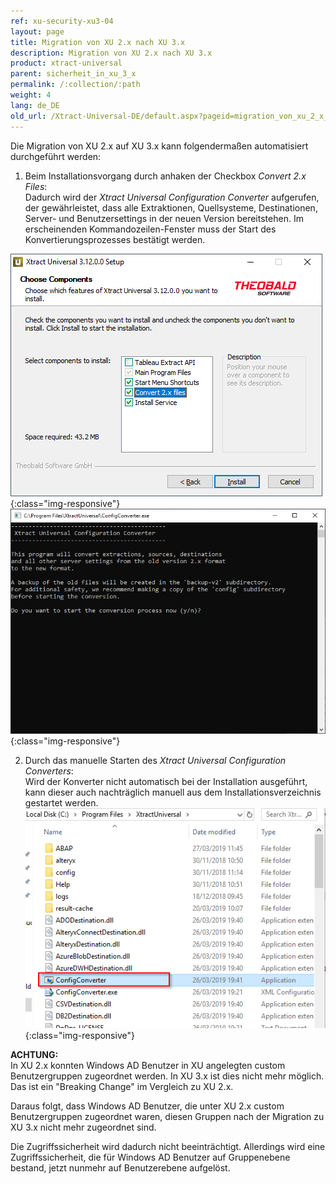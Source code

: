 ```yaml
---
ref: xu-security-xu3-04
layout: page
title: Migration von XU 2.x nach XU 3.x
description: Migration von XU 2.x nach XU 3.x
product: xtract-universal
parent: sicherheit_in_xu_3_x
permalink: /:collection/:path
weight: 4
lang: de_DE
old_url: /Xtract-Universal-DE/default.aspx?pageid=migration_von_xu_2_x_nach_xu_3_x
---
```

Die Migration von XU 2.x auf XU 3.x kann folgendermaßen automatisiert durchgeführt werden:

1. Beim Installationsvorgang durch anhaken der Checkbox *Convert 2.x Files*: <br>
Dadurch wird der *Xtract Universal Configuration Converter* aufgerufen, der gewährleistet, dass alle Extraktionen, Quellsysteme, Destinationen, Server- und Benutzersettings in der neuen Version bereitstehen. Im erscheinenden Kommandozeilen-Fenster muss der Start des Konvertierungsprozesses bestätigt werden. <br>

![XU3_Migration_1](/img/content/XU3_Migration_1.png){:class="img-responsive"} <br>
![XU3_Migration_2](/img/content/XU3_Migration_2.png){:class="img-responsive"} <br>

2. Durch das manuelle Starten des *Xtract Universal Configuration Converters*: <br> 
Wird der Konverter nicht automatisch bei der Installation ausgeführt, kann dieser auch nachträglich manuell aus dem Installationsverzeichnis gestartet werden. <br>
![XU3_Migration_3](/img/content/XU3_Migration_3.png){:class="img-responsive"}

**ACHTUNG:** <br>
In XU 2.x konnten Windows AD Benutzer in XU angelegten custom Benutzergruppen zugeordnet werden. In XU 3.x ist dies nicht mehr möglich.<br>
Das ist ein "Breaking Change" im Vergleich zu XU 2.x.

Daraus folgt, dass Windows AD Benutzer, die unter XU 2.x custom Benutzergruppen zugeordnet waren, diesen Gruppen nach der Migration zu XU 3.x nicht mehr zugeordnet sind. 

Die Zugriffssicherheit wird dadurch nicht beeinträchtigt. Allerdings wird eine Zugriffssicherheit, die für Windows AD Benutzer auf Gruppenebene bestand, jetzt nunmehr auf Benutzerebene aufgelöst.

